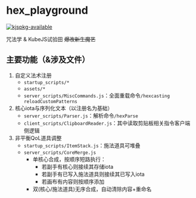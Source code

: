 # hex_playground
[![kjspkg-available](https://github-production-user-asset-6210df.s3.amazonaws.com/79367505/250114674-fb848719-d52e-471b-a6cf-2c0ea6729f1c.svg)](https://kjspkglookup.modernmodpacks.site/#hex-playground-yc-19)

咒法学 & KubeJS试验田 ~~爆改新生魔艺~~

## 主要功能（&涉及文件）
1. 自定义法术注册
    - `startup_scripts/*`
    - `assets/*`
    - `server_scripts/MiscCommands.js`：全面重载命令`/hexcasting reloadCustomPatterns`
1. 核心iota与序列化文本（以注册名为基础）
    - `server_scripts/Parser.js`：解析命令`/hexParse`
    - `client_scripts/ClipboardReader.js`：其中读取剪贴板相关指令客户端侧逻辑
1. 非平衡QoL道具调整
    - `startup_scripts/ItemStack.js`：施法道具可堆叠
    - `server_scripts/CoreMerge.js`
        - 单核心合成，按顺序短路执行：
            - 若副手有核心则接续其存储iota
            - 若副手有已写入施法道具则接续其已写入iota
            - 若画布有内容则按顺序添加
        - 双(核心/施法道具)无序合成，自动清除内容+重命名